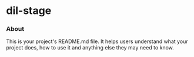 dil-stage
=========

### About

This is your project's README.md file. It helps users understand what your
project does, how to use it and anything else they may need to know.
